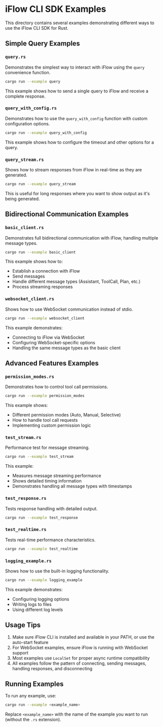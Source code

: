 # iFlow CLI SDK Examples

This directory contains several examples demonstrating different ways to use the iFlow CLI SDK for Rust.

## Simple Query Examples

### `query.rs`

Demonstrates the simplest way to interact with iFlow using the `query` convenience function.

```bash
cargo run --example query
```

This example shows how to send a single query to iFlow and receive a complete response.

### `query_with_config.rs`

Demonstrates how to use the `query_with_config` function with custom configuration options.

```bash
cargo run --example query_with_config
```

This example shows how to configure the timeout and other options for a query.

### `query_stream.rs`

Shows how to stream responses from iFlow in real-time as they are generated.

```bash
cargo run --example query_stream
```

This is useful for long responses where you want to show output as it's being generated.

## Bidirectional Communication Examples

### `basic_client.rs`

Demonstrates full bidirectional communication with iFlow, handling multiple message types.

```bash
cargo run --example basic_client
```

This example shows how to:

- Establish a connection with iFlow
- Send messages
- Handle different message types (Assistant, ToolCall, Plan, etc.)
- Process streaming responses

### `websocket_client.rs`

Shows how to use WebSocket communication instead of stdio.

```bash
cargo run --example websocket_client
```

This example demonstrates:

- Connecting to iFlow via WebSocket
- Configuring WebSocket-specific options
- Handling the same message types as the basic client

## Advanced Features Examples

### `permission_modes.rs`

Demonstrates how to control tool call permissions.

```bash
cargo run --example permission_modes
```

This example shows:

- Different permission modes (Auto, Manual, Selective)
- How to handle tool call requests
- Implementing custom permission logic

### `test_stream.rs`

Performance test for message streaming.

```bash
cargo run --example test_stream
```

This example:

- Measures message streaming performance
- Shows detailed timing information
- Demonstrates handling all message types with timestamps

### `test_response.rs`

Tests response handling with detailed output.

```bash
cargo run --example test_response
```

### `test_realtime.rs`

Tests real-time performance characteristics.

```bash
cargo run --example test_realtime
```

### `logging_example.rs`

Shows how to use the built-in logging functionality.

```bash
cargo run --example logging_example
```

This example demonstrates:

- Configuring logging options
- Writing logs to files
- Using different log levels

## Usage Tips

1. Make sure iFlow CLI is installed and available in your PATH, or use the auto-start feature
2. For WebSocket examples, ensure iFlow is running with WebSocket support
3. Most examples use `LocalSet` for proper async runtime compatibility
4. All examples follow the pattern of connecting, sending messages, handling responses, and disconnecting

## Running Examples

To run any example, use:

```bash
cargo run --example <example_name>
```

Replace `<example_name>` with the name of the example you want to run (without the `.rs` extension).
